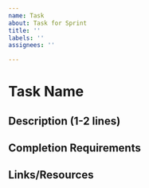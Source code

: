 ```yaml
---
name: Task
about: Task for Sprint
title: ''
labels: ''
assignees: ''

---
```


# Task Name 

## Description (1-2 lines)

## Completion Requirements 

## Links/Resources
